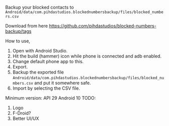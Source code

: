 Backup your blocked contacts to `Android/data/com.pihdastudios.blockednumbersbackup/files/blocked_numbers.csv`

Download from here <https://github.com/pihdastudios/blocked-numbers-backup/tags>

How to use,
1. Open with Android Studio.
2. Hit the build (hammer) icon while phone is connected and adb enabled.
3. Change default phone app to this.
4. Export.
5. Backup the exported file `Android/data/com.pihdastudios.blockednumbersbackup/files/blocked_numbers.csv` and put it somewhere safe.
6. Import by selecting the CSV file.

Minimum version: API 29 Android 10
TODO:
1. Logo
2. F-Droid?
3. Better UI/UX